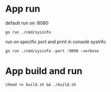 # App run

default run on :8080
```shell
go run ./cmd/sysinfo 
```

run on specific port and print in console sysInfo
```shell
go run ./cmd/sysinfo -port :9090 -verbose
```

# App build and run 

```shell
chmod +x build.sh && ./build.sh
```